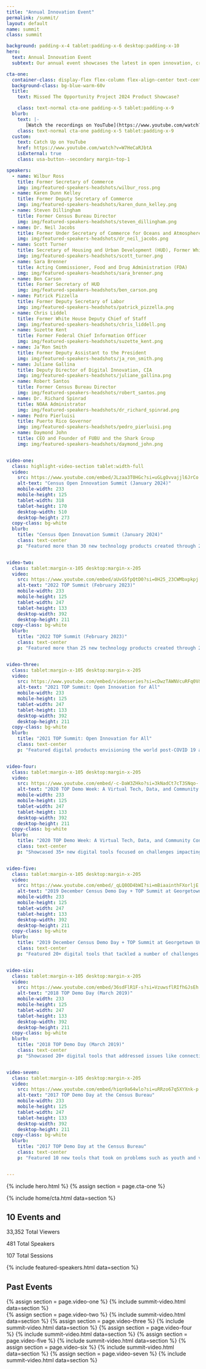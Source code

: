 ```yaml
---
title: "Annual Innovation Event"
permalink: /summit/
layout: default
name: summit
class: summit

background: padding-x-4 tablet:padding-x-6 desktop:padding-x-10
hero:
  text: Annual Innovation Event
  subtext: Our annual event showcases the latest in open innovation, cross-sector collaboration, civic technology, open data, and human-centered design

cta-one:
  container-class: display-flex flex-column flex-align-center text-center cta-one
  background-class: bg-blue-warm-60v
  title:
    text: Missed The Opportunity Project 2024 Product Showcase?

    class: text-normal cta-one padding-x-5 tablet:padding-x-9
  blurb:
    text: |-
       [Watch the recordings on YouTube](https://www.youtube.com/watch?v=W7HeCaRJbtA), featuring 29 new products created in the 2024 TOP sprints.
    class: text-normal cta-one padding-x-5 tablet:padding-x-9
  custom:
    text: Catch Up on YouTube
    href: https://www.youtube.com/watch?v=W7HeCaRJbtA
    isExternal: true
    class: usa-button--secondary margin-top-1

speakers:
  - name: Wilbur Ross
    title: Former Secretary of Commerce
    img: img/featured-speakers-headshots/wilbur_ross.png
  - name: Karen Dunn Kelley
    title: Former Deputy Secretary of Commerce
    img: img/featured-speakers-headshots/karen_dunn_kelley.png
  - name: Steven Dillingham
    title: Former Census Bureau Director
    img: img/featured-speakers-headshots/steven_dillingham.png
  - name: Dr. Neil Jacobs
    title: Former Under Secretary of Commerce for Oceans and Atmosphere, NOAA
    img: img/featured-speakers-headshots/dr_neil_jacobs.png
  - name: Scott Turner
    title: Secretary of Housing and Urban Development (HUD), Former White House Advisor
    img: img/featured-speakers-headshots/scott_turner.png
  - name: Sara Brenner
    title: Acting Commissioner, Food and Drug Administration (FDA)
    img: img/featured-speakers-headshots/sara_brenner.png
  - name: Ben Carson
    title: Former Secretary of HUD
    img: img/featured-speakers-headshots/ben_carson.png
  - name: Patrick Pizzella
    title: Former Deputy Secretary of Labor
    img: img/featured-speakers-headshots/patrick_pizzella.png
  - name: Chris Liddel
    title: Former White House Deputy Chief of Staff
    img: img/featured-speakers-headshots/chris_liddell.png
  - name: Suzette Kent
    title: Former Federal Chief Information Officer
    img: img/featured-speakers-headshots/suzette_kent.png
  - name: Ja’Ron Smith
    title: Former Deputy Assistant to the President
    img: img/featured-speakers-headshots/ja_ron_smith.png
  - name: Juliane Gallina
    title: Deputy Director of Digital Innovation, CIA
    img: img/featured-speakers-headshots/juliane_gallina.png
  - name: Robert Santos
    title: Former Census Bureau Director
    img: img/featured-speakers-headshots/robert_santos.png
  - name: Dr. Richard Spinrad
    title: NOAA Administrator
    img: img/featured-speakers-headshots/dr_richard_spinrad.png
  - name: Pedro Pierluisi
    title: Puerto Rico Governor
    img: img/featured-speakers-headshots/pedro_pierluisi.png
  - name: Daymond John
    title: CEO and Founder of FUBU and the Shark Group
    img: img/featured-speakers-headshots/daymond_john.png


video-one:
  class: highlight-video-section tablet:width-full
  video:
    src: https://www.youtube.com/embed/JLzaa3T0HGc?si=uGLgOvvajjl6JrCo
    alt-text: "Census Open Innovation Summit (January 2024)"
    mobile-width: 233
    mobile-height: 125
    tablet-width: 318
    tablet-height: 170
    desktop-width: 510
    desktop-height: 273
  copy-class: bg-white
  blurb:
    title: "Census Open Innovation Summit (January 2024)"
    class: text-center
    p: "Featured more than 30 new technology products created through 2023 TOP sprints focused on financial inclusion, economic growth, and data quality, and highlighted sprints focused on Indigenous communities and Puerto Rico."


video-two:
  class: tablet:margin-x-105 desktop:margin-x-205
  video:
    src: https://www.youtube.com/embed/aUvG5fpQtD0?si=0H25_23CWMbxpkpj
    alt-text: "2022 TOP Summit (February 2023)"
    mobile-width: 233
    mobile-height: 125
    tablet-width: 247
    tablet-height: 133
    desktop-width: 392
    desktop-height: 211
  copy-class: bg-white
  blurb:
    title: "2022 TOP Summit (February 2023)"
    class: text-center
    p: "Featured more than 25 new technology products created through 2022 TOP sprints focused on national and Puerto Rico-specific challenges."


video-three:
  class: tablet:margin-x-105 desktop:margin-x-205
  video:
    src: https://www.youtube.com/embed/videoseries?si=cDwzTAWNVcuRFq0V&amp;list=PLewV-zKXDZkitrXN6T7a0MG-oTi7WGTu_
    alt-text: "2021 TOP Summit: Open Innovation for All"
    mobile-width: 233
    mobile-height: 125
    tablet-width: 247
    tablet-height: 133
    desktop-width: 392
    desktop-height: 211
  copy-class: bg-white
  blurb:
    title: "2021 TOP Summit: Open Innovation for All"
    class: text-center
    p: "Featured digital products envisioning the world post-COVID 19 and announced $260,000 in awards to the winners of the Open Data for Good Grand Challenge."


video-four:
  class: tablet:margin-x-105 desktop:margin-x-205
  video:
    src: https://www.youtube.com/embed/-c-DaW3ZHko?si=3kNadCt7cT3SNqo-
    alt-text: "2020 TOP Demo Week: A Virtual Tech, Data, and Community Conference"
    mobile-width: 233
    mobile-height: 125
    tablet-width: 247
    tablet-height: 133
    desktop-width: 392
    desktop-height: 211
  copy-class: bg-white
  blurb:
    title: "2020 TOP Demo Week: A Virtual Tech, Data, and Community Conference"
    class: text-center
    p: "Showcased 35+ new digital tools focused on challenges impacting the natural and built environment."


video-five:
  class: tablet:margin-x-105 desktop:margin-x-205
  video:
    src: https://www.youtube.com/embed/_qLQ8OD4bWI?si=mBiaainthFXorljE
    alt-text: "2019 December Census Demo Day + TOP Summit at Georgetown University"
    mobile-width: 233
    mobile-height: 125
    tablet-width: 247
    tablet-height: 133
    desktop-width: 392
    desktop-height: 211
  copy-class: bg-white
  blurb:
    title: "2019 December Census Demo Day + TOP Summit at Georgetown University"
    class: text-center
    p: "Featured 20+ digital tools that tackled a number of challenges — such as disaster response, local address data collection, and more."


video-six:
  class: tablet:margin-x-105 desktop:margin-x-205
  video:
    src: https://www.youtube.com/embed/36sdFlR1F-s?si=VzuwsflRIfhGJsEh
    alt-text: "2018 TOP Demo Day (March 2019)"
    mobile-width: 233
    mobile-height: 125
    tablet-width: 247
    tablet-height: 133
    desktop-width: 392
    desktop-height: 211
  copy-class: bg-white
  blurb:
    title: "2018 TOP Demo Day (March 2019)"
    class: text-center
    p: "Showcased 20+ digital tools that addressed issues like connecting veterans to jobs, student access to STEM fields, the opioid crisis, and more."


video-seven:
  class: tablet:margin-x-105 desktop:margin-x-205
  video:
    src: https://www.youtube.com/embed/hiqn9a64wlo?si=uRRzo67q5XYXnk-p
    alt-text: "2017 TOP Demo Day at the Census Bureau"
    mobile-width: 233
    mobile-height: 125
    tablet-width: 247
    tablet-height: 133
    desktop-width: 392
    desktop-height: 211
  copy-class: bg-white
  blurb:
    title: "2017 TOP Demo Day at the Census Bureau"
    class: text-center
    p: "Featured 10 new tools that took on problems such as youth and veteran homelessness, engaging hard-to-count populations in the decennial census, and making federal grant data user-friendly."


---
```

{% include hero.html %}
{% assign section = page.cta-one %}

{% include home/cta.html  data=section %}
<section class="impact text-white padding-top-6 tablet:padding-top-8 desktop:padding-top-15 padding-bottom-5 tablet:padding-bottom-15">
    <div class="grid-container">
    <h2 class="text-center">10 Events and</h2>
      <div class="impact-numbers-container grid-row text-white flex-align-center margin-top-4 tablet:margin-top-5 desktop:margin-top-15">
        <div class="impact-numbers-individual display-flex flex-align-center flex-justify-center margin-bottom-2 tablet:margin-0"><p>33,352 Total Viewers</p></div>
        <div class="impact-numbers-individual display-flex flex-align-center flex-justify-center margin-bottom-2 tablet:margin-0"><p>481 Total Speakers</p></div>
        <div class="impact-numbers-individual display-flex flex-align-center flex-justify-center margin-bottom-2 tablet:margin-0"><p>107 Total Sessions</p></div>
      </div>
    </div>
</section>

<section class="featured-speakers text-base-darkest padding-top-6 tablet:padding-top-8 desktop:padding-top-10 padding-bottom-5 tablet:padding-bottom-15">
  {% include featured-speakers.html data=section %}
</section>
<section class="past-events padding-top-6 tablet:padding-top-10 desktop:padding-top-15 padding-bottom-9 tablet:padding-bottom-10 desktop:padding-bottom-15">

<!-- <section class="past-events padding-bottom-9 tablet:padding-bottom-10 desktop:padding-bottom-15"> main version? keeping to see which is prefered-->

  <div class="grid-container">
    <h2 class="text-center text-white">Past Events</h2>
    <div class="grid-row flex-column flex-align-center highlight-video-container">
      {% assign section = page.video-one %}
      {% include  summit-video.html data=section %}
    </div>
    <div class="grid-row video-section-container tablet:margin-top-7 desktop:margin-top-15">
      {% assign section = page.video-two %}
      {% include  summit-video.html data=section %}
      {% assign section = page.video-three %}
      {% include  summit-video.html data=section %}
      {% assign section = page.video-four %}
      {% include  summit-video.html data=section %}
      {% assign section = page.video-five %}
      {% include  summit-video.html data=section %}
      {% assign section = page.video-six %}
      {% include  summit-video.html data=section %}
      {% assign section = page.video-seven %}
      {% include  summit-video.html data=section %}
    </div>
  </div>
</section>
